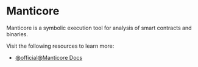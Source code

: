 # Manticore

Manticore is a symbolic execution tool for analysis of smart contracts and binaries.

Visit the following resources to learn more:

- [@official@Manticore Docs](https://manticore.readthedocs.io/)
